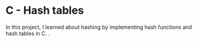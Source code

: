 # C - Hash tables

In this project, I learned about hashing by implementing hash functions and hash tables in C.
.
